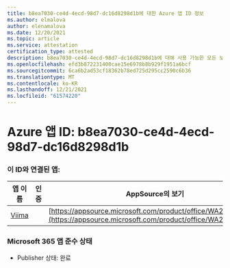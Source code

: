 ```yaml
---
title: b8ea7030-ce4d-4ecd-98d7-dc16d8298d1b에 대한 Azure 앱 ID 정보
ms.author: elmalova
author: elenamalova
ms.date: 12/20/2021
ms.topic: article
ms.service: attestation
certification_type: attested
description: b8ea7030-ce4d-4ecd-98d7-dc16d8298d1b에 대해 사용 가능한 모든 보안 및 규정 준수 정보입니다.
ms.openlocfilehash: efd3b872231400cae15e6978b8b929f1951a6bcf
ms.sourcegitcommit: 6ca6b2ad53cf18362b78ed725d295cc2590c6b36
ms.translationtype: MT
ms.contentlocale: ko-KR
ms.lasthandoff: 12/21/2021
ms.locfileid: "61574220"
---
```

# <a name="azure-app-id-b8ea7030-ce4d-4ecd-98d7-dc16d8298d1b"></a>Azure 앱 ID: b8ea7030-ce4d-4ecd-98d7-dc16d8298d1b


### <a name="apps-associated-with-this-id"></a>이 ID와 연결된 앱:
| **앱 이름** | **인증** | **AppSource의 보기** |
|--------------|---------------|-----------------------|
| [Viima](https://docs.microsoft.com/microsoft-365-app-certification/forward/WA200001589) |  | [https://appsource.microsoft.com/product/office/WA200001589](https://appsource.microsoft.com/product/office/WA200001589) |

### <a name="microsoft-365-app-compliance-status"></a>Microsoft 365 앱 준수 상태
- Publisher 상태: 완료
